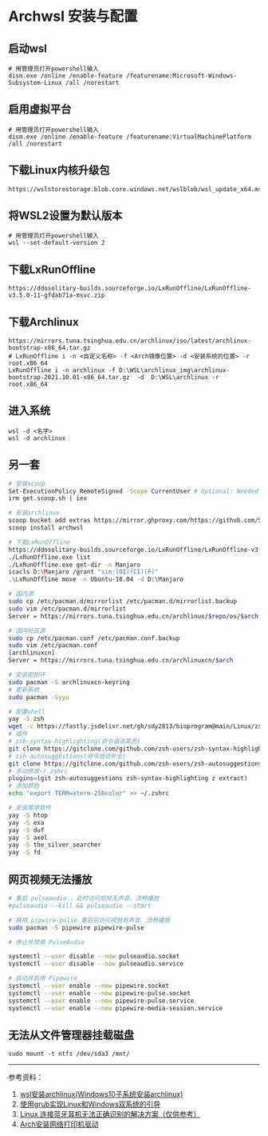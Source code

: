 # Archwsl 安装与配置

## 启动wsl
```
# 用管理员打开powershell输入
dism.exe /online /enable-feature /featurename:Microsoft-Windows-Subsystem-Linux /all /norestart
```

## 启用虚拟平台
```
# 用管理员打开powershell输入
dism.exe /online /enable-feature /featurename:VirtualMachinePlatform /all /norestart
```

## 下载Linux内核升级包
```
https://wslstorestorage.blob.core.windows.net/wslblob/wsl_update_x64.msi
```

## 将WSL2设置为默认版本
```
# 用管理员打开powershell输入
wsl --set-default-version 2
```

## 下载LxRunOffline
```
https://ddosolitary-builds.sourceforge.io/LxRunOffline/LxRunOffline-v3.5.0-11-gfdab71a-msvc.zip
```

## 下载Archlinux
```
https://mirrors.tuna.tsinghua.edu.cn/archlinux/iso/latest/archlinux-bootstrap-x86_64.tar.gz
# LxRunOffline i -n <自定义名称> -f <Arch镜像位置> -d <安装系统的位置> -r root.x86_64
LxRunOffline i -n archlinux -f D:\WSL\archlinux_img\archlinux-bootstrap-2021.10.01-x86_64.tar.gz  -d  D:\WSL\archlinux -r root.x86_64
```

## 进入系统
```
wsl -d <名字>
wsl -d archlinux
```

## 另一套
```bash
# 安装scoop
Set-ExecutionPolicy RemoteSigned -Scope CurrentUser # Optional: Needed to run a remote script the first time
irm get.scoop.sh | iex

# 安装archlinux
scoop bucket add extras https://mirror.ghproxy.com/https://github.com/ScoopInstaller/Extras.git
scoop install archwsl

# 下载LxRunOffline
https://ddosolitary-builds.sourceforge.io/LxRunOffline/LxRunOffline-v3.5.0-11-gfdab71a-msvc.zip
./LxRunOffline.exe list
./LxRunOffline.exe get-dir -n Manjaro
icacls D:\Manjaro /grant "sim:(OI)(CI)(F)"
.\LxRunOffline move -n Ubuntu-18.04 -d D:\Manjaro

# 国内源
sudo cp /etc/pacman.d/mirrorlist /etc/pacman.d/mirrorlist.backup
sudo vim /etc/pacman.d/mirrorlist
Server = https://mirrors.tuna.tsinghua.edu.cn/archlinux/$repo/os/$arch

# 国内社区源
sudo cp /etc/pacman.conf /etc/pacman.conf.backup
sudo vim /etc/pacman.conf
[archlinuxcn]
Server = https://mirrors.tuna.tsinghua.edu.cn/archlinuxcn/$arch

# 安装密钥环
sudo pacman -S archlinuxcn-keyring
# 更新系统
sudo pacman -Syyu

# 配置shell
yay -S zsh
wget -c https://fastly.jsdelivr.net/gh/sdy2813/bioprogram@main/Linux/zsh_install.sh
# 插件
# zsh-syntax-highlighting(命令语法高亮)
git clone https://gitclone.com/github.com/zsh-users/zsh-syntax-highlighting.git ${ZSH_CUSTOM:-~/.oh-my-zsh/custom}/plugins/zsh-syntax-highlighting
# zsh-autosuggestions(命令自动补全)
git clone https://gitclone.com/github.com/zsh-users/zsh-autosuggestions.git ${ZSH_CUSTOM:-~/.oh-my-zsh/custom}/plugins/zsh-autosuggestions
# 手动修改~/.zshrc
plugins=(git zsh-autosuggestions zsh-syntax-highlighting z extract)
# 添加颜色
echo "export TERM=xterm-256color" >> ~/.zshrc

# 安装常用软件
yay -S htop
yay -S exa
yay -S duf
yay -S axel 
yay -S the_silver_searcher
yay -S fd
```

## 网页视频无法播放

```bash
# 重启 pulseaudio ，此时访问视频无声音、流畅播放
#pulseaudio --kill && pulseaudio --start

# 换用 pipwire-pulse 重启后访问视频有声音、流畅播放
sudo pacman -S pipewire pipewire-pulse

# 停止并禁用 PulseAudio

systemctl --user disable --now pulseaudio.socket
systemctl --user disable --now pulseaudio.service

# 启动并启用 Pipewire
systemctl --user enable --now pipewire.socket
systemctl --user enable --now pipewire-pulse.socket
systemctl --user enable --now pipewire-pulse.service
systemctl --user enable --now pipewire-media-session.service

```

## 无法从文件管理器挂载磁盘
```
sudo mount -t ntfs /dev/sda3 /mnt/ 
```

----
参考资料：
1. [wsl安装archlinux(Windows10子系统安装archlinux)](https://zhuanlan.zhihu.com/p/417410431)
2. [使用grub实现Linux和Windows双系统的引导](https://blog.csdn.net/weixin_43801670/article/details/125106208)
3. [Linux 连接蓝牙耳机无法正确识别的解决方案（仅供参考）](https://www.bilibili.com/read/cv16702824?from=search)
4. [Arch安装网络打印机驱动](https://www.qingsword.com/qing/Arch-6.html)
